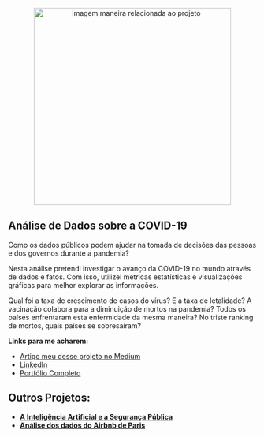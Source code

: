<p align="center">
  <img src="https://image.freepik.com/vetores-gratis/ilustracao-do-conceito-de-prevencao-de-recuperacao-de-epidemia_114360-3008.jpg" alt="imagem maneira relacionada ao projeto"height=400px >
</p>

##  Análise de Dados sobre a COVID-19

<p>
Como os dados públicos podem ajudar na tomada de decisões das pessoas e dos governos durante a pandemia?
</p>

Nesta análise pretendi investigar o avanço da COVID-19 no mundo através de dados e fatos. Com isso, utilizei métricas estatísticas e visualizações gráficas para melhor explorar as informações. 

<p>
Qual foi a taxa de crescimento de casos do vírus? E a taxa de letalidade? A vacinação colabora para a diminuição de mortos na pandemia? Todos os países enfrentaram esta enfermidade da mesma maneira? No triste ranking de mortos, quais países se sobresaíram?
  
</p>

<p>
  
**Links para me acharem:**
* [Artigo meu desse projeto no Medium](https://thalesferraz.medium.com/o-que-os-dados-nos-dizem-sobre-a-covid-19-96a2a7a984f4)
* [LinkedIn](https://www.linkedin.com/in/thalesdefreitasferraz/)
* [Portfólio Completo](https://github.com/FerrazThales)


</p>
<p>
  
## Outros Projetos:

* **[A Inteligência Artificial e a Segurança Pública](https://thalesferraz.medium.com/a-intelig%C3%AAncia-artificial-e-a-seguran%C3%A7a-p%C3%BAblica-495a2e4efcf5)**
* **[Análise dos dados do Airbnb de Paris](https://thalesferraz.medium.com/an%C3%A1lise-dos-dados-do-airbnb-de-paris-337238b3e4c3)**
</p>


